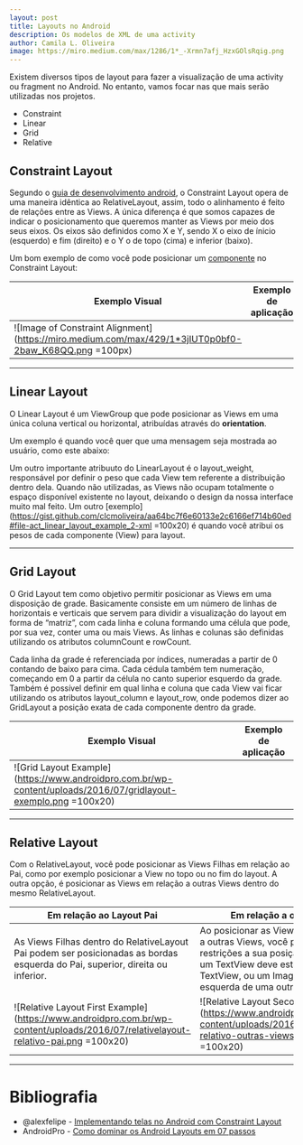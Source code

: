 ```yaml
---
layout: post
title: Layouts no Android
description: Os modelos de XML de uma activity
author: Camila L. Oliveira
image: https://miro.medium.com/max/1286/1*_-Xrmn7afj_HzxGOlsRqig.png
---
```


Existem diversos tipos de layout para fazer a visualização de uma activity ou fragment no Android. No entanto, vamos focar nas que mais serão utilizadas nos projetos.
 - Constraint
 - Linear
 - Grid
 - Relative

## Constraint Layout
Segundo o [guia de desenvolvimento android](https://developer.android.com/training/constraint-layout/index.html), o Constraint Layout opera de uma maneira idêntica ao RelativeLayout, assim,
todo o alinhamento é feito de relações entre as Views. A única diferença é que somos capazes de indicar o posicionamento que queremos manter as Views por meio dos seus eixos.
Os eixos são definidos como X e Y, sendo X o eixo de ínicio (esquerdo) e fim (direito) e o Y o de topo (cima) e inferior (baixo).

Um bom exemplo de como você pode posicionar um [componente](/posts/2019-11-14-components-in-android) no Constraint Layout:

Exemplo Visual | Exemplo de aplicação 
------------ | -------------
![Image of Constraint Alignment](https://miro.medium.com/max/429/1*3jIUT0p0bf0-2baw_K68QQ.png =100px) | <script src="https://gist.github.com/clcmoliveira/f89d5ed420f9749f06caf4e2e726b14f.js"></script>

------

## Linear Layout
O Linear Layout é um ViewGroup que pode posicionar as Views em uma única coluna vertical ou horizontal, atribuídas através do **orientation**.

Um exemplo é quando você quer que uma mensagem seja mostrada ao usuário, como este abaixo:
<script src="https://gist.github.com/clcmoliveira/aa64bc7f6e60133e2c6166ef714b60ed.js"></script>

Um outro importante atribuuto do LinearLayout é o layout_weight, responsável por definir o peso que cada View tem referente a distribuição dentro dela. Quando não utilizadas, 
as Views não ocupam totalmente o espaço disponível existente no layout, deixando o design da nossa interface muito mal feito.
Um outro [exemplo](https://gist.github.com/clcmoliveira/aa64bc7f6e60133e2c6166ef714b60ed#file-act_linear_layout_example_2-xml =100x20) é quando você atribui os pesos de cada componente (View) para layout.

------

## Grid Layout
O Grid Layout tem como objetivo permitir posicionar as Views em uma disposição de grade. Basicamente consiste em um número de linhas de horizontais e verticais que servem para dividir a visualização do layout em forma de “matriz”, com cada linha e coluna formando uma célula que pode, por sua vez, conter uma ou mais Views. As linhas e colunas são definidas utilizando os atributos columnCount e rowCount.

Cada linha da grade é referenciada por índices, numeradas a partir de 0 contando de baixo para cima. Cada cédula também tem numeração, começando em 0 a partir da célula no canto superior esquerdo da grade. Também é possível definir em qual linha e coluna que cada View vai ficar utilizando os atributos layout_column e layout_row, onde podemos dizer ao GridLayout a posição exata de cada componente dentro da grade.

Exemplo Visual | Exemplo de aplicação 
------------ | -------------
![Grid Layout Example](https://www.androidpro.com.br/wp-content/uploads/2016/07/gridlayout-exemplo.png =100x20) | <script src="https://gist.github.com/clcmoliveira/4b47c5e7c9805811eeacc8e7267603a2.js"></script>

----

## Relative Layout
Com o RelativeLayout, você pode posicionar as Views Filhas em relação ao Pai, como por exemplo posicionar a View no topo ou no fim do layout. A outra opção, é posicionar as Views em relação a outras Views dentro do mesmo RelativeLayout.

Em relação ao Layout Pai | Em relação a outras views
------------ | -------------
As Views Filhas dentro do RelativeLayout Pai podem ser posicionadas as bordas esquerda do Pai, superior, direita ou inferior. | Ao posicionar as Views Filhas em relação a outras Views, você pode adicionar restrições a sua posição. Por exemplo, um TextView deve estar acima de outra TextView, ou um ImageView deve ser a a esquerda de uma outra TextView.
![Relative Layout First Example](https://www.androidpro.com.br/wp-content/uploads/2016/07/relativelayout-relativo-pai.png =100x20) | ![Relative Layout Second Example](https://www.androidpro.com.br/wp-content/uploads/2016/07/relativelayout-relativo-outras-views-exemplo.png =100x20)


---------
# Bibliografia
- @alexfelipe - [Implementando telas no Android com Constraint Layout](https://medium.com/collabcode/implementando-telas-no-android-com-constraint-layout-13a90e44622f)
- AndroidPro - [Como dominar os Android Layouts em 07 passos](https://www.androidpro.com.br/blog/desenvolvimento-android/android-layouts-viewgroups-intro/#LinearLayout_Horizontal_e_Vertical)
